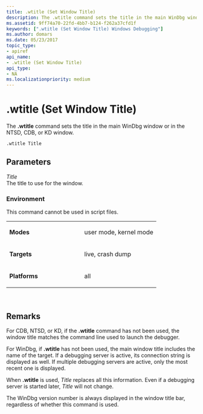 ```yaml
---
title: .wtitle (Set Window Title)
description: The .wtitle command sets the title in the main WinDbg window or in the NTSD, CDB, or KD window.
ms.assetid: 9ff74a70-22fd-4bb7-b124-f262a37cfd1f
keywords: [".wtitle (Set Window Title) Windows Debugging"]
ms.author: domars
ms.date: 05/23/2017
topic_type:
- apiref
api_name:
- .wtitle (Set Window Title)
api_type:
- NA
ms.localizationpriority: medium
---
```


# .wtitle (Set Window Title)


The **.wtitle** command sets the title in the main WinDbg window or in the NTSD, CDB, or KD window.

```
.wtitle Title 
```

## <span id="ddk_meta_set_window_title_dbg"></span><span id="DDK_META_SET_WINDOW_TITLE_DBG"></span>Parameters


<span id="_______Title______"></span><span id="_______title______"></span><span id="_______TITLE______"></span> *Title*   
The title to use for the window.

### <span id="Environment"></span><span id="environment"></span><span id="ENVIRONMENT"></span>Environment

This command cannot be used in script files.

<table>
<colgroup>
<col width="50%" />
<col width="50%" />
</colgroup>
<tbody>
<tr class="odd">
<td align="left"><p><strong>Modes</strong></p></td>
<td align="left"><p>user mode, kernel mode</p></td>
</tr>
<tr class="even">
<td align="left"><p><strong>Targets</strong></p></td>
<td align="left"><p>live, crash dump</p></td>
</tr>
<tr class="odd">
<td align="left"><p><strong>Platforms</strong></p></td>
<td align="left"><p>all</p></td>
</tr>
</tbody>
</table>

 

Remarks
-------

For CDB, NTSD, or KD, if the **.wtitle** command has not been used, the window title matches the command line used to launch the debugger.

For WinDbg, if **.wtitle** has not been used, the main window title includes the name of the target. If a debugging server is active, its connection string is displayed as well. If multiple debugging servers are active, only the most recent one is displayed.

When **.wtitle** is used, *Title* replaces all this information. Even if a debugging server is started later, *Title* will not change.

The WinDbg version number is always displayed in the window title bar, regardless of whether this command is used.

 

 





